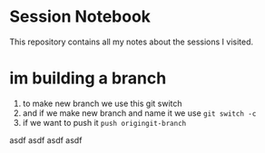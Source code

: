 # Session Notebook

This repository contains all my notes about the sessions I visited.

# im building a branch

1. to make new branch we use this git switch
2. and if we make new branch and name it we use `git switch -c`
3. if we want to push it `push origingit-branch`


asdf
asdf
asdf
asdf
